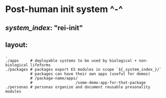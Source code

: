 # Post-human init system ^-^

## _system_index_: "rei-init"

## layout:

```
.
./apps     # deployable systems to be used by biological + non-biological lifeforms
./packages # packages export ES modules in scope `${_system_index_}/`
           # packages can have their own apps (useful for demos)
           # /package-name/apps/
           #                   /some-demo-app-for-that-package
./personas # personas organize and document reusable presonality modules

```
